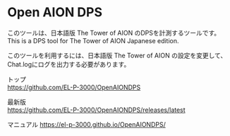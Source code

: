 # Open AION DPS

このツールは、日本語版 The Tower of AION のDPSを計測するツールです。  
This is a DPS tool for The Tower of AION Japanese edition.

このツールを利用するには、日本語版 The Tower of AION の設定を変更して、Chat.logにログを出力する必要があります。

トップ  
https://github.com/EL-P-3000/OpenAIONDPS

最新版  
https://github.com/EL-P-3000/OpenAIONDPS/releases/latest

マニュアル 
https://el-p-3000.github.io/OpenAIONDPS/
